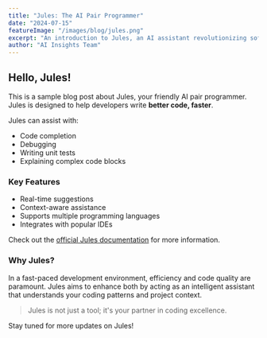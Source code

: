 ```yaml
---
title: "Jules: The AI Pair Programmer"
date: "2024-07-15"
featureImage: "/images/blog/jules.png"
excerpt: "An introduction to Jules, an AI assistant revolutionizing software development."
author: "AI Insights Team"
---
```


## Hello, Jules!

This is a sample blog post about Jules, your friendly AI pair programmer.
Jules is designed to help developers write **better code, faster**.

Jules can assist with:
- Code completion
- Debugging
- Writing unit tests
- Explaining complex code blocks

### Key Features
*   Real-time suggestions
*   Context-aware assistance
*   Supports multiple programming languages
*   Integrates with popular IDEs

Check out the [official Jules documentation](https://example.com/jules-docs) for more information.

### Why Jules?
In a fast-paced development environment, efficiency and code quality are paramount. Jules aims to enhance both by acting as an intelligent assistant that understands your coding patterns and project context.

> Jules is not just a tool; it's your partner in coding excellence.

Stay tuned for more updates on Jules!
